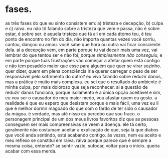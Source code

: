 # fases.

as três fases do que eu sinto consistem em: a\) tristeza e decepção, b\) culpa e c\) raiva. eu não tô falando sobre a tristeza que vem e passa, não é sobre estar, é sobre ser. é aquela tristeza que tá ali em cada átomo teu, é teu ponto de encontro no fim do dia, não importa quantas vezes você sorriu, cantou, dançou ou amou. você sabe que hora ou outra vai ficar consciente dela. ai a decepção vem, em parte porque tu vai decair mais uma vez, vai lembrar do que tentou ser e não foi; _porque simplesmente não conseguiu_, e em parte porque tuas frustrações vão começar a afetar quem está contigo e não tem pesadelo maior que esse para alguém que quer se virar sozinho. quer dizer, quem em plena consciência iria querer carregar o peso de ser responsável pelo sofrimento do outro? eu vivo falando sobre reduzir danos, mas a prática é muito mais complexa. eu sei que o resultado do ambiente é minha culpa, por mais doloroso que seja reconhecer. ai a questão de reduzir danos funciona, porque isolamento é a única opção aceitável e sim, eu vou ser o causador do meu maior medo, vou afastar quem eu gosto. a realidade é que eu espero que desistam porque é mais fácil, uma vez eu li que é melhor dormir magoado do que com o fardo de ter sido o causador da mágoa. é verdade, mas até nisso eu percebo que sou fraco. o personagem principal de um dos meus livros favoritos diz que as pessoas conseguem ser mais compreensivas se veem a doença. ele tá certo, geralmente não costumam aceitar a explicação de que, seja lá que diabos que você anda sentindo, está acabando contigo. às vezes, nem eu aceito e meu reflexo se constitui em raiva. raiva porque parece que é sempre a mesma coisa, entende? se sentir vazio, sufocar, voltar para o início. queria acabar com essa merda.

